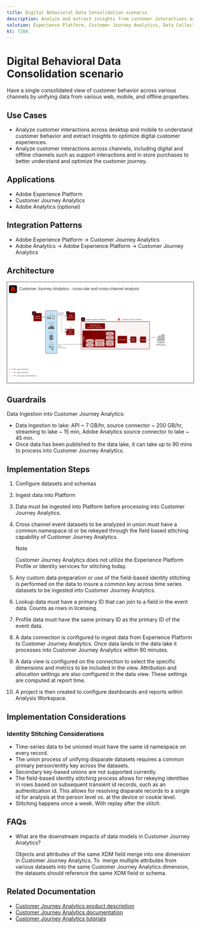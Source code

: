 ```yaml
---
title: Digital Behavioral Data Consolidation scenario
description: Analyze and extract insights from customer interactions across the customer journey.
solution: Experience Platform, Customer Journey Analytics, Data Collection
kt: 7208
---
```


# Digital Behavioral Data Consolidation scenario

Have a single consolidated view of customer behavior across various channels by unifying data from various web, mobile, and offline properties.

## Use Cases

* Analyze customer interactions across desktop and mobile to understand customer behavior and extract insights to optimize digital customer experiences.
* Analyze customer interactions across channels, including digital and offline channels such as support interactions and in store purchases to better understand and optimize the customer journey. 

## Applications

* Adobe Experience Platform
* Customer Journey Analytics
* Adobe Analytics (optional)

## Integration Patterns

* Adobe Experience Platform → Customer Journey Analytics
* Adobe Analytics → Adobe Experience Platform → Customer Journey Analytics

## Architecture

<img src="assets/CJA.svg" alt="Reference architecture for the Customer Journey Analytics Blueprint" style="border:1px solid #4a4a4a" />

## Guardrails

Data Ingestion into Customer Journey Analytics:

* Data ingestion to lake: API ~ 7 GB/hr, source connector ~ 200 GB/hr, streaming to lake ~ 15 min, Adobe Analytics source connector to lake ~ 45 min.
* Once data has been published to the data lake, it can take up to 90 mins to process into Customer Journey Analytics.

## Implementation Steps

1. Configure datasets and schemas 
1. Ingest data into Platform
1. Data must be ingested into Platform before processing into Customer Journey Analytics. 
1. Cross channel event datasets to be analyzed in union must have a common namespace id or be rekeyed through the field based stitching capability of Customer Journey Analytics. 
 
    >[!NOTE]
    >
    > Customer Journey Analytics does not utilize the Experience Platform Profile or Identity services for stitching today.

1. Any custom data preparation or use of the field-based identity stitching is performed on the data to insure a common key across time series datasets to be ingested into Customer Journey Analytics.
1. Lookup data must have a primary ID that can join to a field in the event data. Counts as rows in licensing. 
1. Profile data must have the same primary ID as the primary ID of the event data.
1. A data connection is configured to ingest data from Experience Platform to Customer Journey Analytics. Once data lands in the data lake it processes into Customer Journey Analytics within 90 minutes.
1. A data view is configured on the connection to select the specific dimensions and metrics to be included in the view. Attribution and allocation settings are also configured in the data view. These settings are computed at report time.
1. A project is then created to configure dashboards and reports within Analysis Workspace.

## Implementation Considerations

### Identity Stitching Considerations

* Time-series data to be unioned must have the same id namespace on every record.
* The union process of unifying disparate datasets requires a common primary person/entity key across the datasets. 
* Secondary key-based unions are not supported currently.
* The field-based identity stitching process allows for rekeying identities in rows based on subsequent transient id records, such as an authentication id. This allows for resolving disparate records to a single id for analysis at the person level vs. at the device or cookie level.
* Stitching happens once a week. With replay after the stitch.

## FAQs

* What are the downstream impacts of data models in Customer Journey Analytics?

    Objects and attributes of the same XDM field merge into one dimension in Customer Journey Analytics. To  merge multiple attributes from various datasets into the same Customer Journey Analytics dimension, the datasets should reference the same XDM field or schema.

## Related Documentation

* [Customer Journey Analytics product description](https://helpx.adobe.com/legal/product-descriptions/customer-journey-analytics.html)
* [Customer Journey Analytics documentation](https://experienceleague.adobe.com/docs/customer-journey-analytics.html)
* [Customer Journey Analytics tutorials](https://experienceleague.adobe.com/docs/customer-journey-analytics-learn/tutorials/overview.html)




